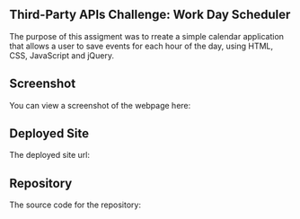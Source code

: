 ## Third-Party APIs Challenge: Work Day Scheduler

The purpose of this assigment was to rreate a simple calendar application that allows a user to save events for each hour of the day, using HTML, CSS, JavaScript and jQuery.

## Screenshot

You can view a screenshot of the webpage here: 

## Deployed Site

The deployed site url: 

## Repository

The source code for the repository: 
